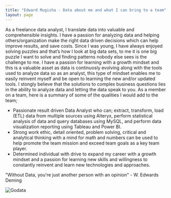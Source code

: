 ```yaml
---
title: "Edward Mugisha - Data about me and what I can bring to a team"
layout: page
---
```

 
As a freelance data analyst, I translate data into valuable and comprehensible insights. I have a passion for analyzing data and helping others/organization make the right data driven decisions which can help improve results, and save costs. Since I was young, I have always enjoyed solving puzzles and that’s how I look at big data sets, to me it is one big puzzle I want to solve and finding patterns nobody else sees is the challenge to me. I have a passion for learning with a growth mindset and this is a valuable asset as data is continuosly evolving along with the tools used to analyze data so as an analyst, this type of mindset enables me to easily reinvent myself and be open to learning the new and/or updated tools. I stongly believe that the solutions to complex business questions lies in the ability to analyze data and letting the data speak to you. As a member on a team, here is a summary of some of the qualities I would add to the team;
- Passionate result driven Data Analyst who can; extract, transform, load (ETL) data from multiple sources using Alteryx, perform statistical analysis of data and query databases using MySQL, and perform data visualization reporting using Tableau and Power BI.
- Strong work ethic, detail oriented, problem solving, critical and analytical thinking with a mind for math and numbers can be used to help promote the team mission and exceed team goals as a key team player.
- Determined individual with drive to expand my career with a growth mindset and a passion for learning new skills and willingness to constantly reinvent and learn new technologies and approaches. 

"Without Data, you're just another person with an opinion" - W. Edwards Deming

![Godata](https://github.com/Mugisha112/Mugisha112.github.io/assets/138741342/20b89e66-5731-459b-9c03-ac818b8ec37c)
